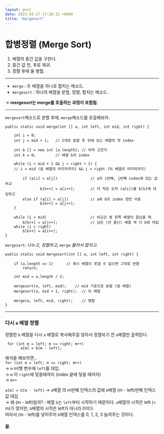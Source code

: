 ```yaml
---
layout: post
date: 2023-03-17 17:26:15 +0900
title: "mergesort"
---
```


# 합병정렬 (Merge Sort)
1. 배열의 중간 값을 구한다.
2. 중간 값 전, 후로 재귀.
3. 정렬 후에 둘 병합.
---

- `merge` : 두 배열을 하나로 합치는 메소드.
- `mergesort` : 하나의 배열을 분할, 정렬, 합치는 메소드.

&rarr; **mergesort는 merge를 호출하는 과정이 포함됨.**

---

`mergesort`메소드로 분할 후에, `merge`메소드를 호출해보자.
```
public static void merge(int [] a, int left, int mid, int right) {
    
    int i = 0;
    int j = mid + 1;   // 2개로 분할 후 뒤에 있는 배열의 첫 index
    
    int b [] = new int [a.length]; // 아까 고친거
    int k = 0;         // 배열 b의 index
    
    while (i < mid + 1 && j < right + 1) {
    // i = mid (앞 배열의 마지막까지) && j = right (뒤 배열의 마지막까지)
    
        if (a[i] < a[j])               // a의 i번째, j번째 index에 있는 값 비교
                b[k++] = a[i++];       // 더 작은 숫자 (a[i])를 b[k]에 대입하고   
        else if (a[i] > a[j])          // a와 b의 index 한칸 이동
                b[k++] = a[j++];
    }

    while (i > mid)                    // 비교군 중 한쪽 배열이 끝났을 때
        b[k++] = a[j++];               // 남은 (안 끝난) 배열 싹 다 b에 대입
    while (j > right)
        b[k++] = a[i++];  
}
```

 `mergesort`: *나누고, 정렬하고, `merge` 불러서 합치고.*
```
public static void mergesort(int [] a, int left, int right) {

    if (a.length == 1)      // 혹시 배열이 쪼갤 수 없으면 그대로 반환
        return;
        
    int mid = a.length / 2;
    
    mergesort(a, left, mid);    // mid 기준으로 분할 (앞 배열)
    mergesort(a, mid + 1, right);  // 뒤 배열
                              
    merge(a, left, mid, right);    // 병합
}
```

---

### 다시 `a` 배열 정렬
정렬한 `b` 배열을 다시 `a` 배열로 복사해주질 않아서 정렬되기 전 `a`배열만 출력된다.

```       
 for (int m = left; m <= right; m++)
       a[m] = b[m - left];
```

해석을 해보자면...  
`for (int m = left; m <= right; m++)`  
&rarr; `m` int형 변수에 `left`를 대입.   
&rarr; `m` 이 `right`에 닿을때까지 (index 끝에 닿을 때까지)  
&rarr; `m++`

`a[m] = b[m - left]`
&rarr; `a`배열 의 m번째 인덱스의 값에 `b`배열 (m - left)번째 인덱스 값 대입  
&rarr; 왜 (m - left)일까? : 배열 `b`는 `left`부터 시작하기 때문이다. `a`배열의 시작은 left (= m)가 맞지만, `b`배열의 시작은 left가 아니라 0이다.  
따라서 (m - left)를 넣어주어 `b`배열 인덱스를 0, 1, 2, 3 늘려주는 것이다.

#### 끝.


